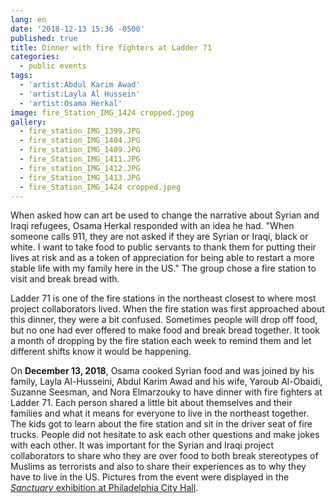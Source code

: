 ```yaml
---
lang: en
date: '2018-12-13 15:36 -0500'
published: true
title: Dinner with fire fighters at Ladder 71
categories:
  - public events
tags:
  - 'artist:Abdul Karim Awad'
  - 'artist:Layla Al Hussein'
  - 'artist:Osama Herkal'
image: fire_Station_IMG_1424 cropped.jpeg
gallery:
  - fire_station_IMG_1399.JPG
  - fire_station_IMG_1404.JPG
  - fire_station_IMG_1409.JPG
  - fire_Station_IMG_1411.JPG
  - fire_station_IMG_1412.JPG
  - fire_Station_IMG_1413.JPG
  - fire_Station_IMG_1424 cropped.jpeg
---
```

When asked how can art be used to change the narrative about Syrian and Iraqi refugees, Osama Herkal responded with an idea he had. "When someone calls 911, they are not asked if they are Syrian or Iraqi, black or white. I want to take food to public servants to thank them for putting their lives at risk and as a token of appreciation for being able to restart a more stable life with my family here in the US." The group chose a fire station to visit and break bread with. 

Ladder 71 is one of the fire stations in the northeast closest to where most project collaborators lived. When the fire station was first approached about this dinner, they were a bit confused. Sometimes people will drop off food, but no one had ever offered to make food and break bread together. It took a month of dropping by the fire station each week to remind them and let different shifts know it would be happening. 

On **December 13, 2018**, Osama cooked Syrian food and was joined by his family, Layla Al-Husseini, Abdul Karim Awad and his wife, Yaroub Al-Obaidi, Suzanne Seesman, and Nora Elmarzouky to have dinner with fire fighters at Ladder 71. Each person shared a little bit about themselves and their families and what it means for everyone to live in the northeast together. The kids got to learn about the fire station and sit in the driver seat of fire trucks. People did not hesitate to ask each other questions and make jokes with each other. It was important for the Syrian and Iraqi project collaborators to share who they are over food to both break stereotypes of Muslims as terrorists and also to share their experiences as to why they have to live in the US. Pictures from the event were displayed in the [_Sanctuary_ exhibition at Philadelphia City Hall](http://fps.swarthmore.edu/exhibitions/exhibit:city%20hall/sanctuary/). 

